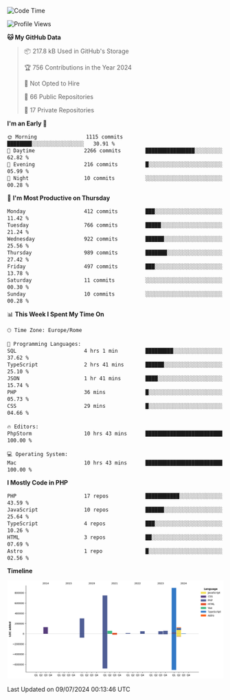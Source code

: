 <!--START_SECTION:waka-->
![Code Time](http://img.shields.io/badge/Code%20Time-5%2C144%20hrs%2027%20mins-blue)

![Profile Views](http://img.shields.io/badge/Profile%20Views-0-blue)

**🐱 My GitHub Data** 

> 📦 217.8 kB Used in GitHub's Storage 
 > 
> 🏆 756 Contributions in the Year 2024
 > 
> 🚫 Not Opted to Hire
 > 
> 📜 66 Public Repositories 
 > 
> 🔑 17 Private Repositories 
 > 
**I'm an Early 🐤** 

```text
🌞 Morning                1115 commits        ████████░░░░░░░░░░░░░░░░░   30.91 % 
🌆 Daytime                2266 commits        ████████████████░░░░░░░░░   62.82 % 
🌃 Evening                216 commits         █░░░░░░░░░░░░░░░░░░░░░░░░   05.99 % 
🌙 Night                  10 commits          ░░░░░░░░░░░░░░░░░░░░░░░░░   00.28 % 
```
📅 **I'm Most Productive on Thursday** 

```text
Monday                   412 commits         ███░░░░░░░░░░░░░░░░░░░░░░   11.42 % 
Tuesday                  766 commits         █████░░░░░░░░░░░░░░░░░░░░   21.24 % 
Wednesday                922 commits         ██████░░░░░░░░░░░░░░░░░░░   25.56 % 
Thursday                 989 commits         ███████░░░░░░░░░░░░░░░░░░   27.42 % 
Friday                   497 commits         ███░░░░░░░░░░░░░░░░░░░░░░   13.78 % 
Saturday                 11 commits          ░░░░░░░░░░░░░░░░░░░░░░░░░   00.30 % 
Sunday                   10 commits          ░░░░░░░░░░░░░░░░░░░░░░░░░   00.28 % 
```


📊 **This Week I Spent My Time On** 

```text
🕑︎ Time Zone: Europe/Rome

💬 Programming Languages: 
SQL                      4 hrs 1 min         █████████░░░░░░░░░░░░░░░░   37.62 % 
TypeScript               2 hrs 41 mins       ██████░░░░░░░░░░░░░░░░░░░   25.10 % 
JSON                     1 hr 41 mins        ████░░░░░░░░░░░░░░░░░░░░░   15.74 % 
PHP                      36 mins             █░░░░░░░░░░░░░░░░░░░░░░░░   05.73 % 
CSS                      29 mins             █░░░░░░░░░░░░░░░░░░░░░░░░   04.66 % 

🔥 Editors: 
PhpStorm                 10 hrs 43 mins      █████████████████████████   100.00 % 

💻 Operating System: 
Mac                      10 hrs 43 mins      █████████████████████████   100.00 % 
```

**I Mostly Code in PHP** 

```text
PHP                      17 repos            ███████████░░░░░░░░░░░░░░   43.59 % 
JavaScript               10 repos            ██████░░░░░░░░░░░░░░░░░░░   25.64 % 
TypeScript               4 repos             ███░░░░░░░░░░░░░░░░░░░░░░   10.26 % 
HTML                     3 repos             ██░░░░░░░░░░░░░░░░░░░░░░░   07.69 % 
Astro                    1 repo              █░░░░░░░░░░░░░░░░░░░░░░░░   02.56 % 
```



**Timeline**

![Lines of Code chart](https://raw.githubusercontent.com/frnwtr/frnwtr/main/assets/bar_graph.png)


 Last Updated on 09/07/2024 00:13:46 UTC
<!--END_SECTION:waka-->